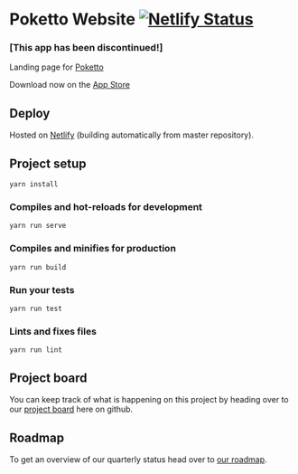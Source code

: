 # Poketto Website [![Netlify Status](https://api.netlify.com/api/v1/badges/23d91f78-31ed-476c-ae8d-87ab99f88adf/deploy-status)](https://app.netlify.com/sites/thirsty-turing-faabe9/deploys)

### [This app has been discontinued!]

Landing page for [Poketto](https://poketto.cash)

Download now on the [App Store](https://itunes.apple.com/us/app/poketto-cash/id1460141974)

## Deploy

Hosted on [Netlify](https://netlify.com) (building automatically from master repository).

## Project setup
```
yarn install
```

### Compiles and hot-reloads for development
```
yarn run serve
```

### Compiles and minifies for production
```
yarn run build
```

### Run your tests
```
yarn run test
```

### Lints and fixes files
```
yarn run lint
```

## Project board

You can keep track of what is happening on this project by heading over to our [project board](https://github.com/orgs/pokettocash/projects/1) here on github.

## Roadmap

To get an overview of our quarterly status head over to [our roadmap](https://www.notion.so/donesunday/bd48985b027e4619b678b0b8ece279fb?v=89f353f020614cc7a87ea015e859daee).
